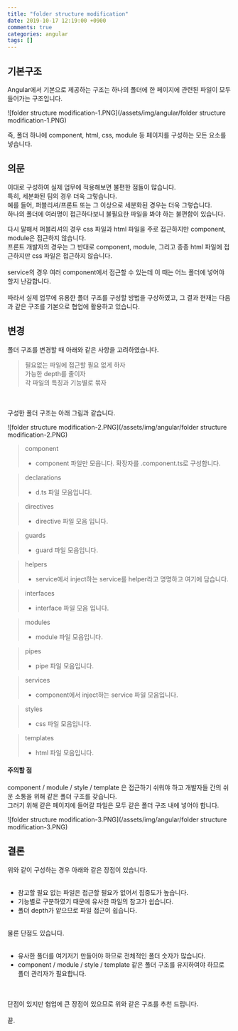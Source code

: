 ```yaml
---
title: "folder structure modification"
date: 2019-10-17 12:19:00 +0900
comments: true
categories: angular
tags: []
---
```



## 기본구조

Angular에서 기본으로 제공하는 구조는 하나의 폴더에 한 페이지에 관련된 파일이 모두 들어가는 구조입니다.

![folder structure modification-1.PNG](/assets/img/angular/folder structure modification-1.PNG)

즉, 폴더 하나에 component, html, css, module 등 페이지를 구성하는 모든 요소를 넣습니다.



## 의문

이대로 구성하여 실제 업무에 적용해보면 불편한 점들이 많습니다.<br>
특히, 세분화된 팀의 경우 더욱 그렇습니다.<br>
예를 들어, 퍼블리셔/프론트 또는 그 이상으로 세분화된 경우는 더욱 그렇습니다.<br>
하나의 폴더에 여러명이 접근하다보니 불필요한 파일을 봐야 하는 불편함이 있습니다.<br>

다시 말해서 퍼블리셔의 경우 css 파일과 html 파일을 주로 접근하지만 component, module은 접근하지 않습니다.<br>
프론트 개발자의 경우는 그 반대로 component, module, 그리고 종종 html 파일에 접근하지만 css 파일은 접근하지 않습니다.<br>
<br>
service의 경우 여러 component에서 접근할 수 있는데 이 때는 어느 폴더에 넣어야 할지 난감합니다.<br>
<br>
따라서 실제 업무에 유용한 폴더 구조를 구성할 방법을 구상하였고, 그 결과 현재는 다음과 같은 구조를 기본으로 협업에 활용하고 있습니다.<br>



## 변경

폴더 구조를 변경할 때 아래와 같은 사항을 고려하였습니다.<br>

> 필요없는 파일에 접근할 필요 없게 하자<br>
> 가능한 depth를 줄이자<br>
> 각 파일의 특징과 기능별로 묶자<br>
<br>
<br>
구성한 폴더 구조는 아래 그림과 같습니다.<br>

![folder structure modification-2.PNG](/assets/img/angular/folder structure modification-2.PNG)


> component
> - component 파일만 모읍니다. 확장자를 .component.ts로 구성합니다.

> declarations
> - d.ts 파일 모음입니다.

> directives
> - directive 파일 모음 입니다.

> guards
> - guard 파일 모음입니다.

> helpers
> - service에서 inject하는 service를 helper라고 명명하고 여기에 담습니다.

> interfaces
> - interface 파일 모음 입니다.

> modules
> - module 파일 모음입니다.

> pipes
> - pipe 파일 모음입니다.

> services
> - component에서 inject하는 service 파일 모음입니다.

> styles
> - css 파일 모음입니다.

> templates
> - html 파일 모음입니다.


#### 주의할 점

component / module / style / template 은 접근하기 쉬워야 하고 개발자들 간의 쉬운 소통을 위해 같은 폴더 구조를 갖습니다.<br>
그러기 위해 같은 페이지에 들어갈 파일은 모두 같은 폴더 구조 내에 넣어야 합니다.<br>

![folder structure modification-3.PNG](/assets/img/angular/folder structure modification-3.PNG)




## 결론

위와 같이 구성하는 경우 아래와 같은 장점이 있습니다.<br>
<br>

- 참고할 필요 없는 파일은 접근할 필요가 없어서 집중도가 높습니다.<br>
- 기능별로 구분하였기 때문에 유사한 파일의 참고가 쉽습니다.<br>
- 폴더 depth가 얕으므로 파일 접근이 쉽습니다.<br>

<br>
물론 단점도 있습니다.<br>
<br>

- 유사한 폴더를 여기저기 만들어야 하므로 전체적인 폴더 숫자가 많습니다.<br>
- component / module / style / template 같은 폴더 구조를 유지하여야 하므로 폴더 관리자가 필요합니다.<br>
<br>
<br>
단점이 있지만 협업에 큰 장점이 있으므로 위와 같은 구조를 추천 드립니다.<br>
<br>
끝.
